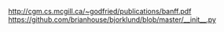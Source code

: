http://cgm.cs.mcgill.ca/~godfried/publications/banff.pdf
https://github.com/brianhouse/bjorklund/blob/master/__init__.py
